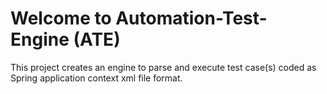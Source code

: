Welcome to Automation-Test-Engine (ATE)
======================
This project creates an engine to parse and execute test case(s) coded as Spring application context xml file format.
